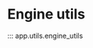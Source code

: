 # Engine utils

::: app.utils.engine_utils

<!--veuillez lire le README.MD à la racine du projet afin de déployer la documentation-->
